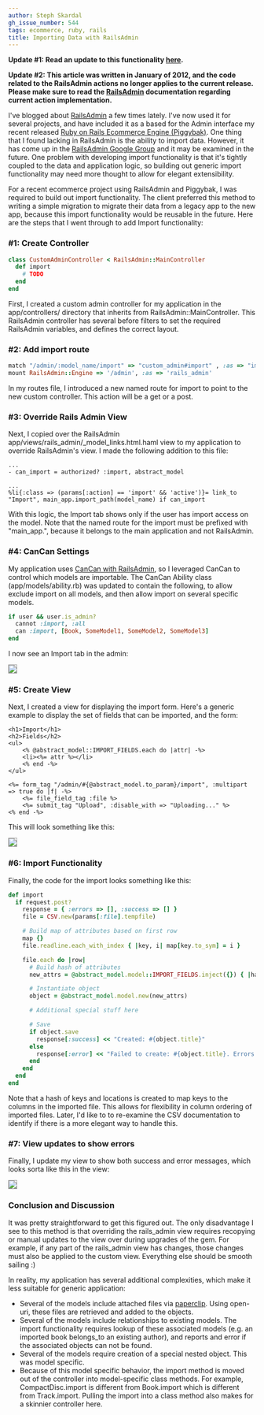 ```yaml
---
author: Steph Skardal
gh_issue_number: 544
tags: ecommerce, ruby, rails
title: Importing Data with RailsAdmin
---
```


**Update #1: Read an update to this functionality [here](/blog/2012/02/01/railsadmin-import-part-2).**

**Update #2: This article was written in January of 2012, and the code related to the RailsAdmin actions no longer applies to the current release. Please make sure to read the [RailsAdmin](https://github.com/sferik/rails_admin) documentation regarding current action implementation.**

I've blogged about [RailsAdmin](https://github.com/sferik/rails_admin) a few times lately. I've now used it for several projects, and have included it as a based for the Admin interface my recent released [ Ruby on Rails Ecommerce Engine (Piggybak)](http://www.piggybak.org/). One thing that I found lacking in RailsAdmin is the ability to import data. However, it has come up in the [RailsAdmin Google Group](http://groups.google.com/group/rails_admin) and it may be examined in the future. One problem with developing import functionality is that it's tightly coupled to the data and application logic, so building out generic import functionality may need more thought to allow for elegant extensibility.

For a recent ecommerce project using RailsAdmin and Piggybak, I was required to build out import functionality. The client preferred this method to writing a simple migration to migrate their data from a legacy app to the new app, because this import functionality would be reusable in the future. Here are the steps that I went through to add Import functionality:

### #1: Create Controller

```ruby
class CustomAdminController < RailsAdmin::MainController
  def import
    # TODO
  end
end
```

First, I created a custom admin controller for my application in the app/controllers/ directory that inherits from RailsAdmin::MainController. This RailsAdmin controller has several before filters to set the required RailsAdmin variables, and defines the correct layout.

### #2: Add import route

```ruby
match "/admin/:model_name/import" => "custom_admin#import" , :as => "import", :via => [:get, :post]
mount RailsAdmin::Engine => '/admin', :as => 'rails_admin'
```

In my routes file, I introduced a new named route for import to point to the new custom controller. This action will be a get or a post.

### #3: Override Rails Admin View

Next, I copied over the RailsAdmin app/views/rails_admin/_model_links.html.haml view to my application to override RailsAdmin's view. I made the following addition to this file:

```nohighlight
...
- can_import = authorized? :import, abstract_model

...
%li{:class => (params[:action] == 'import' && 'active')}= link_to "Import", main_app.import_path(model_name) if can_import
```

With this logic, the Import tab shows only if the user has import access on the model. Note that the named route for the import must be prefixed with "main_app.", because it belongs to the main application and not RailsAdmin.

### #4: CanCan Settings

My application uses [CanCan with RailsAdmin](https://github.com/sferik/rails_admin/wiki/CanCan), so I leveraged CanCan to control which models are importable. The CanCan Ability class (app/models/ability.rb) was updated to contain the following, to allow exclude import on all models, and then allow import on several specific models.

```ruby
if user && user.is_admin?
  cannot :import, :all
  can :import, [Book, SomeModel1, SomeModel2, SomeModel3]
end
```

I now see an Import tab in the admin:

<img src="/blog/2012/01/19/import-railsadmin/image-0.png" style="border:1px solid #999;"/>

### #5: Create View

Next, I created a view for displaying the import form. Here's a generic example to display the set of fields that can be imported, and the form:

```nohighlight
<h1>Import</h1>
<h2>Fields</h2>
<ul>
    <% @abstract_model::IMPORT_FIELDS.each do |attr| -%>
    <li><%= attr %></li>
    <% end -%>
</ul>

<%= form_tag "/admin/#{@abstract_model.to_param}/import", :multipart => true do |f| -%>
    <%= file_field_tag :file %>
    <%= submit_tag "Upload", :disable_with => "Uploading..." %>
<% end -%>
```

This will look something like this:

<img src="/blog/2012/01/19/import-railsadmin/image-1.png" style="border:1px solid #999;"/>

### #6: Import Functionality

Finally, the code for the import looks something like this:

```ruby
def import
  if request.post?
    response = { :errors => [], :success => [] }
    file = CSV.new(params[:file].tempfile)

    # Build map of attributes based on first row
    map {}
    file.readline.each_with_index { |key, i| map[key.to_sym] = i }

    file.each do |row|
      # Build hash of attributes
      new_attrs = @abstract_model.model::IMPORT_FIELDS.inject({}) { |hash, a| hash[a] = row[map[a]] if map[a] }

      # Instantiate object
      object = @abstract_model.model.new(new_attrs)

      # Additional special stuff here

      # Save
      if object.save
        response[:success] << "Created: #{object.title}"
      else
        response[:error] << "Failed to create: #{object.title}. Errors: #{object.errors.full_messages.join(', ')}."
      end
    end
  end
end
```

Note that a hash of keys and locations is created to map keys to the columns in the imported file. This allows for flexibility in column ordering of imported files. Later, I'd like to to re-examine the CSV documentation to identify if there is a more elegant way to handle this.

### #7: View updates to show errors

Finally, I update my view to show both success and error messages, which looks sorta like this in the view:

<img src="/blog/2012/01/19/import-railsadmin/image-2.png" style="border:1px solid #999;"/>

### Conclusion and Discussion

It was pretty straightforward to get this figured out. The only disadvantage I see to this method is that overriding the rails_admin view requires recopying or manual updates to the view over during upgrades of the gem. For example, if any part of the rails_admin view has changes, those changes must also be applied to the custom view. Everything else should be smooth sailing :)

In reality, my application has several additional complexities, which make it less suitable for generic application:

- Several of the models include attached files via [paperclip](https://github.com/thoughtbot/paperclip). Using open-uri, these files are retrieved and added to the objects.
- Several of the models include relationships to existing models. The import functionality requires lookup of these associated models (e.g. an imported book belongs_to an existing author), and reports and error if the associated objects can not be found.
- Several of the models require creation of a special nested object. This was model specific.
- Because of this model specific behavior, the import method is moved out of the controller into model-specific class methods. For example, CompactDisc.import is different from Book.import which is different from Track.import. Pulling the import into a class method also makes for a skinnier controller here.
